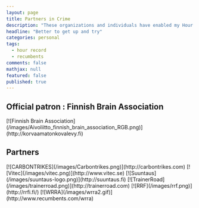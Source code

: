 ```yaml
---
layout: page
title: Partners in Crime
description: "These organizations and individuals have enabled my Hour Record attempt on 2016"
headline: "Better to get up and try"
categories: personal
tags: 
  - hour record
  - recumbents
comments: false
mathjax: null
featured: false
published: true
---
```


## Official patron : Finnish Brain Association

<span class="imglink">
[![Finnish Brain Association](/images/Aivoliitto_finnish_brain_association_RGB.png)](http://korvaamatonkovalevy.fi)
</span>

## Partners

<span class="imglink">
[![CARBONTRIKES](/images/Carbontrikes.png)](http://carbontrikes.com)
</span>

<span class="imglink">
[![Vitec](/images/vitec.png)](http://www.vitec.se)
</span>

<span class="imglink">
[![Suuntaus](/images/suuntaus-logo.png)](http://suuntaus.fi)
</span>

<span class="imglink">
[![TrainerRoad](/images/trainerroad.png)](http://trainerroad.com)
</span>

<span class="imglink">
[![RRF](/images/rrf.png)](http://rrfi.fi/)
</span>

<span class="imglink">
[![WRRA](/images/wrra2.gif)](http://www.recumbents.com/wrra)
</span>
